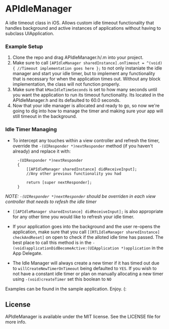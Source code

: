 # APIdleManager

A idle timeout class in iOS. Allows custom idle timeout functionality that handles background and active instances of applications without having to subclass UIApplication.

### Example Setup

1. Clone the repo and drag APIdleManager.h/.m into your project.
2. Make sure to call `[APIdleManager sharedInstance].onTimeout = ^(void){ //Timeout implementation goes here };` to not only instaniate the idle manager and start your idle timer, but to implement any functionality that is necessary for when the application times out. Without any block implementation, the class will not function properly.
3. Make sure that `kMaxIdleTimeSeconds` is set to how many seconds until you want the application to run its timeout functionality. Its located in the APIdleManager.h and its defaulted to 60.0 seconds.
4. Now that your idle manager is allocated and ready to go, so now we're going to dig into how to manage the timer and making sure your app will still timeout in the background.

### Idle Timer Managing

- To intercept any touches within a view controller and refresh the timer, override the `-(UIResponder *)nextResponder` method (if you haven't already) and replace it with:

		-(UIResponder *)nextResponder
		{
    		[[APIdleManager sharedInstance] didReceiveInput];
    		//Any other previous functionality you had
    
    		return [super nextResponder];
		}
		
_NOTE: `-(UIResponder *)nextResponder` should be overriden in each view controller that needs to refesh the idle timer_

- `[[APIdleManager sharedInstance] didReceiveInput];` is also appropriate for any other time you would like to refresh your idle timer.

- If your application goes into the background and the user re-opens the application, make sure that you call `[[RTLIdleManager sharedInstance] checkAndReset]` on open to check if the alloted idle time has passed. The best place to call this method is in the `- (void)applicationDidBecomeActive:(UIApplication *)application` in the App Delegate.

- The Idle Manager will always create a new timer if it has timed out due to `willCreateNewTimerOnTimeout` being defaulted to `YES`. If you wish to not have a constant idle timer or plan on manually allocating a new timer using `-(void)createTimer` set this boolean to `NO`

Examples can be found in the sample application. Enjoy. (:

## License

APIdleManager is available under the MIT license. See the LICENSE file for more info.

